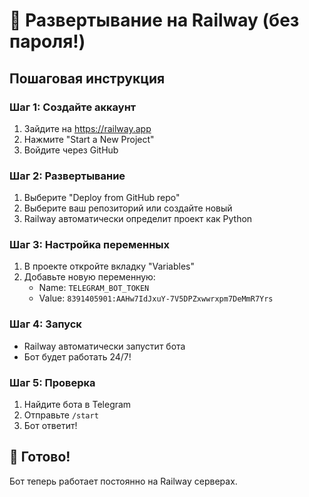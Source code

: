 # 🚂 Развертывание на Railway (без пароля!)

## Пошаговая инструкция

### Шаг 1: Создайте аккаунт
1. Зайдите на https://railway.app
2. Нажмите "Start a New Project"
3. Войдите через GitHub

### Шаг 2: Развертывание
1. Выберите "Deploy from GitHub repo"
2. Выберите ваш репозиторий или создайте новый
3. Railway автоматически определит проект как Python

### Шаг 3: Настройка переменных
1. В проекте откройте вкладку "Variables"
2. Добавьте новую переменную:
   - Name: `TELEGRAM_BOT_TOKEN`
   - Value: `8391405901:AAHw7IdJxuY-7V5DPZxwwrxpm7DeMmR7Yrs`

### Шаг 4: Запуск
- Railway автоматически запустит бота
- Бот будет работать 24/7!

### Шаг 5: Проверка
1. Найдите бота в Telegram
2. Отправьте `/start`
3. Бот ответит!

## 📝 Готово!
Бот теперь работает постоянно на Railway серверах.
